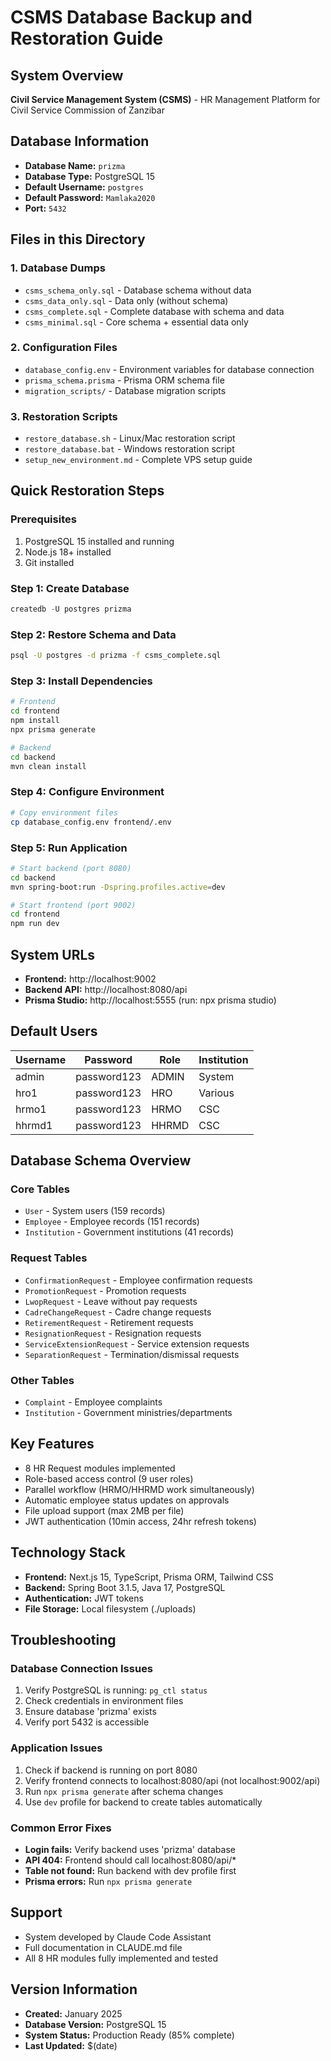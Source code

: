 # CSMS Database Backup and Restoration Guide

## System Overview
**Civil Service Management System (CSMS)** - HR Management Platform for Civil Service Commission of Zanzibar

## Database Information
- **Database Name:** `prizma`
- **Database Type:** PostgreSQL 15
- **Default Username:** `postgres`
- **Default Password:** `Mamlaka2020`
- **Port:** `5432`

## Files in this Directory

### 1. Database Dumps
- `csms_schema_only.sql` - Database schema without data
- `csms_data_only.sql` - Data only (without schema)
- `csms_complete.sql` - Complete database with schema and data
- `csms_minimal.sql` - Core schema + essential data only

### 2. Configuration Files
- `database_config.env` - Environment variables for database connection
- `prisma_schema.prisma` - Prisma ORM schema file
- `migration_scripts/` - Database migration scripts

### 3. Restoration Scripts
- `restore_database.sh` - Linux/Mac restoration script
- `restore_database.bat` - Windows restoration script
- `setup_new_environment.md` - Complete VPS setup guide

## Quick Restoration Steps

### Prerequisites
1. PostgreSQL 15 installed and running
2. Node.js 18+ installed
3. Git installed

### Step 1: Create Database
```sql
createdb -U postgres prizma
```

### Step 2: Restore Schema and Data
```bash
psql -U postgres -d prizma -f csms_complete.sql
```

### Step 3: Install Dependencies
```bash
# Frontend
cd frontend
npm install
npx prisma generate

# Backend  
cd backend
mvn clean install
```

### Step 4: Configure Environment
```bash
# Copy environment files
cp database_config.env frontend/.env
```

### Step 5: Run Application
```bash
# Start backend (port 8080)
cd backend
mvn spring-boot:run -Dspring.profiles.active=dev

# Start frontend (port 9002)  
cd frontend
npm run dev
```

## System URLs
- **Frontend:** http://localhost:9002
- **Backend API:** http://localhost:8080/api
- **Prisma Studio:** http://localhost:5555 (run: npx prisma studio)

## Default Users
| Username | Password | Role | Institution |
|----------|----------|------|-------------|
| admin | password123 | ADMIN | System |
| hro1 | password123 | HRO | Various |
| hrmo1 | password123 | HRMO | CSC |
| hhrmd1 | password123 | HHRMD | CSC |

## Database Schema Overview

### Core Tables
- `User` - System users (159 records)
- `Employee` - Employee records (151 records)
- `Institution` - Government institutions (41 records)

### Request Tables
- `ConfirmationRequest` - Employee confirmation requests
- `PromotionRequest` - Promotion requests  
- `LwopRequest` - Leave without pay requests
- `CadreChangeRequest` - Cadre change requests
- `RetirementRequest` - Retirement requests
- `ResignationRequest` - Resignation requests
- `ServiceExtensionRequest` - Service extension requests
- `SeparationRequest` - Termination/dismissal requests

### Other Tables
- `Complaint` - Employee complaints
- `Institution` - Government ministries/departments

## Key Features
- 8 HR Request modules implemented
- Role-based access control (9 user roles)
- Parallel workflow (HRMO/HHRMD work simultaneously)
- Automatic employee status updates on approvals
- File upload support (max 2MB per file)
- JWT authentication (10min access, 24hr refresh tokens)

## Technology Stack
- **Frontend:** Next.js 15, TypeScript, Prisma ORM, Tailwind CSS
- **Backend:** Spring Boot 3.1.5, Java 17, PostgreSQL
- **Authentication:** JWT tokens
- **File Storage:** Local filesystem (./uploads)

## Troubleshooting

### Database Connection Issues
1. Verify PostgreSQL is running: `pg_ctl status`
2. Check credentials in environment files
3. Ensure database 'prizma' exists
4. Verify port 5432 is accessible

### Application Issues  
1. Check if backend is running on port 8080
2. Verify frontend connects to localhost:8080/api (not localhost:9002/api)
3. Run `npx prisma generate` after schema changes
4. Use `dev` profile for backend to create tables automatically

### Common Error Fixes
- **Login fails:** Verify backend uses 'prizma' database
- **API 404:** Frontend should call localhost:8080/api/*
- **Table not found:** Run backend with dev profile first
- **Prisma errors:** Run `npx prisma generate`

## Support
- System developed by Claude Code Assistant
- Full documentation in CLAUDE.md file
- All 8 HR modules fully implemented and tested

## Version Information
- **Created:** January 2025
- **Database Version:** PostgreSQL 15
- **System Status:** Production Ready (85% complete)
- **Last Updated:** $(date)
